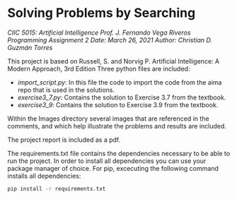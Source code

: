  # Solving Problems by Searching
 
 *CIIC 5015: Artificial Intelligence*
 *Prof. J. Fernando Vega Riveros*
 *Programming Assignment 2*
 *Date: March 26, 2021*
 *Author: Christian D. Guzmán Torres*

 This project is based on Russell, S. and Norvig P. Artificial Intelligence: A Modern Approach, 3rd Edition
 Three python files are included:
 * *import_script.py*: In this file the code to import the code from the aima repo that is used in the solutions.
 * *exercise3_7.py*: Contains the solution to Exercise 3.7 from the textbook.
 * *exercise3_9*: Contains the solution to Exercise 3.9 from the textbook.

 Within the Images directory several images that are referenced in the comments, and which help illustrate the problems
 and results are included.

 The project report is included as a pdf.

 The requirements.txt file contains the dependencies necessary to be able to run the project. In order to install
 all dependencies you can use your package manager of choice. For pip, excecuting the following command installs all
 dependencies:
 ```bash
 pip install -r requirements.txt
 ```
